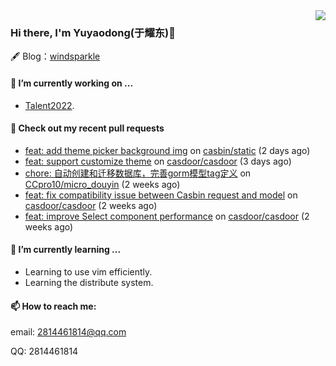 <img align="right" src="https://github-readme-stats.vercel.app/api?username=leo220yuyaodog&show_icons=true&icon_color=805AD5&text_color=718096&bg_color=ffffff&hide_title=true" />

### Hi there, I'm Yuyaodong(于耀东)👋
🖋 Blog：[windsparkle](https://blog.windsparkle.top)
#### 🔭 I’m currently working on ...
- [Talent2022](https://github.com/casbin/Talent2022).

#### 🔨 Check out my recent pull requests

- [feat: add theme picker background img](https://github.com/casbin/static/pull/64) on [casbin/static](https://github.com/casbin/static) (2 days ago)
- [feat: support customize theme](https://github.com/casdoor/casdoor/pull/1500) on [casdoor/casdoor](https://github.com/casdoor/casdoor) (3 days ago)
- [chore: 自动创建和迁移数据库，完善gorm模型tag定义](https://github.com/CCpro10/micro_douyin/pull/1) on [CCpro10/micro_douyin](https://github.com/CCpro10/micro_douyin) (2 weeks ago)
- [feat: fix compatibility issue between Casbin request and model](https://github.com/casdoor/casdoor/pull/1478) on [casdoor/casdoor](https://github.com/casdoor/casdoor) (2 weeks ago)
- [feat: improve Select component performance](https://github.com/casdoor/casdoor/pull/1472) on [casdoor/casdoor](https://github.com/casdoor/casdoor) (2 weeks ago)

#### 🌱 I’m currently learning ...
- Learning to use vim efficiently.
- Learning the distribute system.

#### 📫 How to reach me:
email: 2814461814@qq.com

QQ: 2814461814
